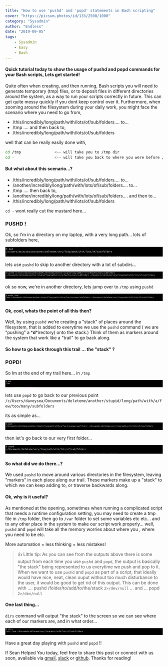 ```yaml
---
title: "How to use 'pushd' and 'popd' statements in Bash scripting"
cover: "https://picsum.photos/id/133/2500/1000"
category: "Sysadmin"
author: "Endless"
date: "2019-09-05"
tags:
    - Sysadmin
    - Easy
    - Bash
---
```


#### Quick tutorial today to show the usage of pushd and popd commands for your Bash scripts, Lets get started!

Quite often when creating, and then running, Bash scripts you will need to generate temporary (tmp) files, or to deposit files in different directories around the system, as a way to run your scripts correctly in future. This can get quite messy quickly if you dont keep control over it. Furthermore, when zooming around the filesystem during your daily work, you might face the scenario where you need to go from,
- /this/incredibly/long/path/with/lots/of/sub/folders....  to...
- /tmp .... and then back to,
- /this/incredibly/long/path/with/lots/of/sub/folders

well that can be really easily done with,

```bash
cd /tmp               <-- will take you to /tmp dir
cd -                  <-- will take you back to where you were before /tmp
```

#### But what about this scenario...?
- /this/incredibly/long/path/with/lots/of/sub/folders....  to...
- /another/incredibly/long/path/with/lots/of/sub/folders....  to...
- /tmp .... then back to, 
- /another/incredibly/long/path/with/lots/of/sub/folders.... and then to...
- /this/incredibly/long/path/with/lots/of/sub/folders

`cd -` wont really cut the mustard here...

### PUSHD !

Ok, so I'm  in a directory on my laptop, with a very long path... lots of subfolders here, 

![1.jpg](1.jpg)

lets use `pushd` to skip to another directory with a lot of subdirs...

![2.jpg](2.jpg)

ok so now, we're in another directory, lets jump over to `/tmp` using `pushd`

![3.jpg](3.jpg)

#### Ok, cool, whats the point of all this then?

Well, by using `pushd` we're creating a "stack" of places around the filesystem, that is added to everytime we use the `pushd` command ( we are "pushing" a *__d__*irectory) onto the stack.) Think of them as markers around the system that work like a "trail" to go back along.

#### So how to go back through this trail ... the "stack" ?

### POPD!

So Im at the end of my trail here... in `/tmp`

![4.jpg](4.jpg)

lets use `popd` to go back to our previous point `/c/Users/daveysea/Documents/deleteme/another/stupid/long/path/with/a/few/too/many/subfolders`

its as simple as...

![5.jpg](5.jpg)

then let's go back to our very first folder...

![6.jpg](6.jpg)

#### So what did we do there...?

We used `pushd` to move around various directories in the filesystem, leaving "markers" in each place along our trail. These markers make up a "stack" to which we can keep adding to, or traverse backwards along.

#### Ok, why is it useful?

As mentioned at the opening, sometimes when running a complicated script that needs a runtime configuration setting, you may need to create a tmp file in `/tmp` folder, then go to `/var` folder to set some variables etc etc... and to any other place in the system to make our script work properly... well, `pushd` and `popd` will take all the memory worries about where you , where you need to be etc. 

More automation = less thinking = less mistakes!

> 👍 Little tip:  As you can see from the outputs above there is some output from each time you use `pushd` and `popd`, the output is basically "the stack" being represented to us everytime we push and pop to it. When we want to use `pushd` and `popd` as part of a script, that ideally would have nice, neat, clean ouput without too much disturbance to the user, it would be good to get rid of this output. This can be done with ....   pushd /folder/to/add/to/the/stack  `2>/dev/null` ... and ... popd `2>/dev/null`

#### One last thing...

`dirs` command will output "the stack" to the screen so we can see where each of our markers are, and in what order...

![7.jpg](7.jpg)

Have a great day playing with `pushd` and `popd` !!

If Sean Helped You today, feel free to share this post or connect with us soon, available via [gmail](mailto:seanwillhelpyou@gmail.com), [slack](https://app.slack.com/client/TLMMVFQ1X/CLVTNC1MM) or [github](https://github.com/RH-sdavey/sean-will-help-you).
Thanks for reading!
